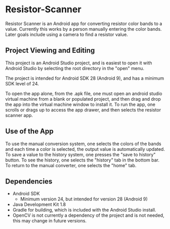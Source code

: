 # Resistor-Scanner

Resistor Scanner is an Android app for converting resistor color bands to a value. Currently this works by a person manually entering the color bands. Later goals include using a camera to find a resistor value.

## Project Viewing and Editing

This project is an Android Studio project, and is easiest to open it with Android Studio by selecting the root directory in the "open" menu.

The project is intended for Android SDK 28 (Android 9), and has a minimum SDK level of 24.

To open the app alone, from the .apk file, one must open an android studio virtual machine from a blank or populated project, and then drag and drop the app into the virtual machine window to install it. To run the app, one scrolls or drags up to access the app drawer, and then selects the resistor scanner app.

## Use of the App

To use the manual conversion system, one selects the colors of the bands and each time a color is selected, the output value is automatically updated. To save a value to the history system, one presses the "save to history" button. To see the history, one selects the "history" tab in the bottom bar. To return to the manual converter, one selects the "home" tab.

## Dependencies

- Android SDK
  - Minimum version 24, but intended for version 28 (Android 9)
- Java Development Kit 1.8
- Gradle for building, which is included with the Android Studio install.
- OpenCV is not currently a dependency of the project and is not needed, this may change in future versions.
